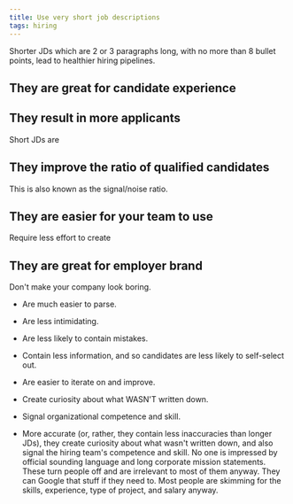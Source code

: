 ```yaml
---
title: Use very short job descriptions
tags: hiring
---
```


Shorter JDs which are 2 or 3 paragraphs long, with no more than 8 bullet points, lead to healthier hiring pipelines.

## They are great for candidate experience

## They result in more applicants

Short JDs are 

## They improve the ratio of qualified candidates

This is also known as the signal/noise ratio. 


## They are easier for your team to use

Require less effort to create

## They are great for employer brand

Don't make your company look boring.



* Are much easier to parse.
* Are less intimidating.
* Are less likely to contain mistakes.
* Contain less information, and so candidates are less likely to self-select out.
* Are easier to iterate on and improve.
* Create curiosity about what WASN'T written down.
* Signal organizational competence and skill.


* More accurate (or, rather, they contain less inaccuracies than longer JDs), they create curiosity about what wasn't written down, and also signal the hiring team's competence and skill. No one is impressed by official sounding language and long corporate mission statements. These turn people off and are irrelevant to most of them anyway. They can Google that stuff if they need to. Most people are skimming for the skills, experience, type of project, and salary anyway. 